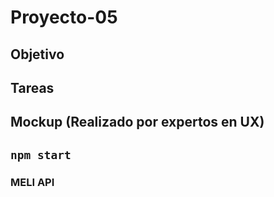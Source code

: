 # Proyecto-05

## Objetivo

## Tareas

## Mockup (Realizado por expertos en UX)

## `npm start`

### MELI API
